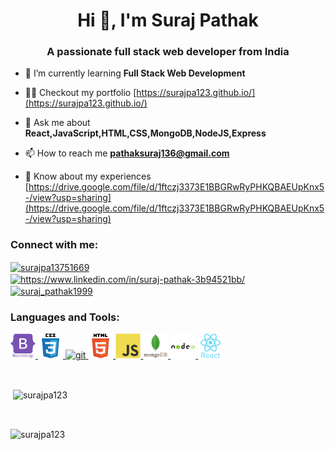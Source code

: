 <h1 align="center">Hi 👋, I'm Suraj Pathak</h1>
<h3 align="center">A passionate full stack web developer from India</h3>

- 🌱 I’m currently learning **Full Stack Web Development**

- 👨‍💻 Checkout my portfolio [https://surajpa123.github.io/](https://surajpa123.github.io/)

- 💬 Ask me about **React,JavaScript,HTML,CSS,MongoDB,NodeJS,Express**

- 📫 How to reach me **pathaksuraj136@gmail.com**

- 📄 Know about my experiences [https://drive.google.com/file/d/1ftczj3373E1BBGRwRyPHKQBAEUpKnx5-/view?usp=sharing](https://drive.google.com/file/d/1ftczj3373E1BBGRwRyPHKQBAEUpKnx5-/view?usp=sharing)

<h3 align="left">Connect with me:</h3>
<p align="left">
<a href="https://twitter.com/surajpa13751669" target="blank"><img align="center" src="https://raw.githubusercontent.com/rahuldkjain/github-profile-readme-generator/master/src/images/icons/Social/twitter.svg" alt="surajpa13751669" height="30" width="40" /></a>
<a href="https://linkedin.com/in/https://www.linkedin.com/in/suraj-pathak-3b94521bb/" target="blank"><img align="center" src="https://raw.githubusercontent.com/rahuldkjain/github-profile-readme-generator/master/src/images/icons/Social/linked-in-alt.svg" alt="https://www.linkedin.com/in/suraj-pathak-3b94521bb/" height="30" width="40" /></a>
<a href="https://instagram.com/suraj_pathak1999" target="blank"><img align="center" src="https://raw.githubusercontent.com/rahuldkjain/github-profile-readme-generator/master/src/images/icons/Social/instagram.svg" alt="suraj_pathak1999" height="30" width="40" /></a>
</p>

<h3 align="left">Languages and Tools:</h3>
<p align="left"> <a href="https://getbootstrap.com" target="_blank" rel="noreferrer"> <img src="https://raw.githubusercontent.com/devicons/devicon/master/icons/bootstrap/bootstrap-plain-wordmark.svg" alt="bootstrap" width="40" height="40"/> </a> <a href="https://www.w3schools.com/css/" target="_blank" rel="noreferrer"> <img src="https://raw.githubusercontent.com/devicons/devicon/master/icons/css3/css3-original-wordmark.svg" alt="css3" width="40" height="40"/> </a> <a href="https://git-scm.com/" target="_blank" rel="noreferrer"> <img src="https://www.vectorlogo.zone/logos/git-scm/git-scm-icon.svg" alt="git" width="40" height="40"/> </a> <a href="https://www.w3.org/html/" target="_blank" rel="noreferrer"> <img src="https://raw.githubusercontent.com/devicons/devicon/master/icons/html5/html5-original-wordmark.svg" alt="html5" width="40" height="40"/> </a> <a href="https://developer.mozilla.org/en-US/docs/Web/JavaScript" target="_blank" rel="noreferrer"> <img src="https://raw.githubusercontent.com/devicons/devicon/master/icons/javascript/javascript-original.svg" alt="javascript" width="40" height="40"/> </a> <a href="https://www.mongodb.com/" target="_blank" rel="noreferrer"> <img src="https://raw.githubusercontent.com/devicons/devicon/master/icons/mongodb/mongodb-original-wordmark.svg" alt="mongodb" width="40" height="40"/> </a> <a href="https://nodejs.org" target="_blank" rel="noreferrer"> <img src="https://raw.githubusercontent.com/devicons/devicon/master/icons/nodejs/nodejs-original-wordmark.svg" alt="nodejs" width="40" height="40"/> </a> <a href="https://reactjs.org/" target="_blank" rel="noreferrer"> <img src="https://raw.githubusercontent.com/devicons/devicon/master/icons/react/react-original-wordmark.svg" alt="react" width="40" height="40"/> </a> </p>
<br>

<!-- <p><img align="left" src="https://github-readme-stats.vercel.app/api/top-langs?username=surajpa123&show_icons=true&locale=en&layout=compact" alt="surajpa123" /></p> -->

<p>&nbsp;<img align="center" src="https://github-readme-stats.vercel.app/api?username=surajpa123&show_icons=true&locale=en" alt="surajpa123" /></p>
<br>
<p><img align="center" src="https://github-readme-streak-stats.herokuapp.com/?user=surajpa123&" alt="surajpa123" /></p>
